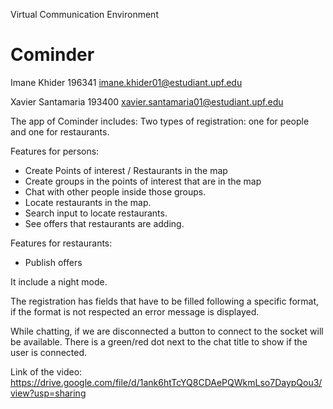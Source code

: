 
Virtual Communication Environment 


# Cominder


Imane Khider 196341
imane.khider01@estudiant.upf.edu 

Xavier Santamaria 193400
xavier.santamaria01@estudiant.upf.edu

The app of Cominder includes: 
Two types of registration: one for people and one for restaurants. 

Features for persons:
  - Create Points of interest / Restaurants in the map 
  - Create groups in the points of interest that are in the map
  - Chat with other people inside those groups.
  - Locate restaurants in the map.
  - Search input to locate restaurants. 
  - See offers that restaurants are adding.

Features for restaurants:
  - Publish offers

It include a night mode.

The registration has fields that have to be filled following a specific format, if the format is not respected an error message is displayed.

While chatting, if we are disconnected a button to connect to the socket will be available. There is a green/red dot next to the chat title to show if the user is connected.


Link of the video: https://drive.google.com/file/d/1ank6htTcYQ8CDAePQWkmLso7DaypQou3/view?usp=sharing
